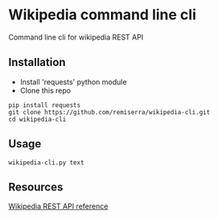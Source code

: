 # Wikipedia command line cli

Command line cli for wikipedia REST API

## Installation

- Install 'requests' python module
- Clone this repo

```
pip install requests
git clone https://github.com/remiserra/wikipedia-cli.git
cd wikipedia-cli
```

## Usage

```
wikipedia-cli.py text
```

## Resources

[Wikipedia REST API reference](https://www.mediawiki.org/wiki/API:REST_API/Reference)
